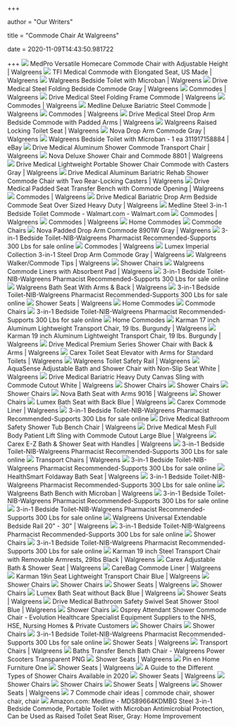 +++
        
author = "Our Writers"
        
title = "Commode Chair At Walgreens"
        
date = 2020-11-09T14:43:50.981722
        
+++
[ ![](https://pics.drugstore.com/prodimg/384125/900.jpg)](https://pics.drugstore.com/prodimg/384125/900.jpg) MedPro Versatile Homecare Commode Chair with Adjustable Height | Walgreens
[ ![](https://pics.drugstore.com/prodimg/432649/450.jpg)](https://pics.drugstore.com/prodimg/432649/450.jpg) TFI Medical Commode with Elongated Seat, US Made | Walgreens
[ ![](https://pics.drugstore.com/prodimg/506499/900.jpg)](https://pics.drugstore.com/prodimg/506499/900.jpg) Walgreens Bedside Toilet with Microban | Walgreens
[ ![](https://pics.drugstore.com/prodimg/391263/900.jpg)](https://pics.drugstore.com/prodimg/391263/900.jpg) Drive Medical Steel Folding Bedside Commode Gray | Walgreens
[ ![](https://pics.drugstore.com/prodimg/432647/450.jpg)](https://pics.drugstore.com/prodimg/432647/450.jpg) Commodes | Walgreens
[ ![](https://pics.drugstore.com/prodimg/608404/900.jpg)](https://pics.drugstore.com/prodimg/608404/900.jpg) Drive Medical Steel Folding Frame Commode | Walgreens
[ ![](https://pics.drugstore.com/prodimg/256952/450.jpg)](https://pics.drugstore.com/prodimg/256952/450.jpg) Commodes | Walgreens
[ ![](https://pics.drugstore.com/prodimg/166315/900.jpg)](https://pics.drugstore.com/prodimg/166315/900.jpg) Medline Deluxe Bariatric Steel Commode | Walgreens
[ ![](https://pics.drugstore.com/prodimg/528471/450.jpg)](https://pics.drugstore.com/prodimg/528471/450.jpg) Commodes | Walgreens
[ ![](https://pics.drugstore.com/prodimg/256956/900.jpg)](https://pics.drugstore.com/prodimg/256956/900.jpg) Drive Medical Steel Drop Arm Bedside Commode with Padded Arms | Walgreens
[ ![](https://pics.drugstore.com/prodimg/506500/900.jpg)](https://pics.drugstore.com/prodimg/506500/900.jpg) Walgreens Raised Locking Toilet Seat | Walgreens
[ ![](https://pics.drugstore.com/prodimg/379378/900.jpg)](https://pics.drugstore.com/prodimg/379378/900.jpg) Nova Drop Arm Commode Gray | Walgreens
[ ![](https://i.ebayimg.com/images/g/suwAAOSwUEhd4xC6/s-l400.jpg)](https://i.ebayimg.com/images/g/suwAAOSwUEhd4xC6/s-l400.jpg) Walgreens Bedside Toilet with Microban - 1 ea 311917158884 | eBay
[ ![](https://pics.drugstore.com/prodimg/467578/900.jpg)](https://pics.drugstore.com/prodimg/467578/900.jpg) Drive Medical Aluminum Shower Commode Transport Chair | Walgreens
[ ![](https://pics.drugstore.com/prodimg/379407/900.jpg)](https://pics.drugstore.com/prodimg/379407/900.jpg) Nova Deluxe Shower Chair and Commode 8801 | Walgreens
[ ![](https://pics.drugstore.com/prodimg/256955/900.jpg)](https://pics.drugstore.com/prodimg/256955/900.jpg) Drive Medical Lightweight Portable Shower Chair Commode with Casters Gray |  Walgreens
[ ![](https://pics.drugstore.com/prodimg/608890/220.jpg)](https://pics.drugstore.com/prodimg/608890/220.jpg) Drive Medical Aluminum Bariatric Rehab Shower Commode Chair with Two  Rear-Locking Casters | Walgreens
[ ![](https://pics.drugstore.com/prodimg/256888/900.jpg)](https://pics.drugstore.com/prodimg/256888/900.jpg) Drive Medical Padded Seat Transfer Bench with Commode Opening | Walgreens
[ ![](https://pics.drugstore.com/prodimg/391261/450.jpg)](https://pics.drugstore.com/prodimg/391261/450.jpg) Commodes | Walgreens
[ ![](https://pics.drugstore.com/prodimg/256952/900.jpg)](https://pics.drugstore.com/prodimg/256952/900.jpg) Drive Medical Bariatric Drop Arm Bedside Commode Seat Over Sized Heavy Duty  | Walgreens
[ ![](https://i5.walmartimages.com/asr/b9cf244c-7d71-4583-8177-b2832d91212a_1.900f5f99b4176826843db48369a4b422.jpeg)](https://i5.walmartimages.com/asr/b9cf244c-7d71-4583-8177-b2832d91212a_1.900f5f99b4176826843db48369a4b422.jpeg) Medline Steel 3-in-1 Bedside Toilet Commode - Walmart.com - Walmart.com
[ ![](https://pics.drugstore.com/prodimg/379409/450.jpg)](https://pics.drugstore.com/prodimg/379409/450.jpg) Commodes | Walgreens
[ ![](https://pics.drugstore.com/prodimg/432648/450.jpg)](https://pics.drugstore.com/prodimg/432648/450.jpg) Commodes | Walgreens
[ ![](https://pics.drugstore.com/prodimg/379380/450.jpg)](https://pics.drugstore.com/prodimg/379380/450.jpg) Home Commodes
[ ![](https://pics.drugstore.com/prodimg/379406/220.jpg)](https://pics.drugstore.com/prodimg/379406/220.jpg) Commode Chairs
[ ![](https://pics.drugstore.com/prodimg/379380/900.jpg)](https://pics.drugstore.com/prodimg/379380/900.jpg) Nova Padded Drop Arm Commode 8901W Gray | Walgreens
[ ![](https://i.ebayimg.com/images/g/X94AAOSwAE9fWACG/s-l640.jpg)](https://i.ebayimg.com/images/g/X94AAOSwAE9fWACG/s-l640.jpg) 3-in-1 Bedside Toilet-NIB-Walgreens Pharmacist Recommended-Supports 300 Lbs  for sale online
[ ![](https://pics.drugstore.com/prodimg/409596/450.jpg)](https://pics.drugstore.com/prodimg/409596/450.jpg) Commodes | Walgreens
[ ![](https://pics.drugstore.com/prodimg/328074/900.jpg)](https://pics.drugstore.com/prodimg/328074/900.jpg) Lumex Imperial Collection 3-in-1 Steel Drop Arm Commode Gray | Walgreens
[ ![](https://pics.drugstore.com/prodimg/626920/900.jpg)](https://pics.drugstore.com/prodimg/626920/900.jpg) Walgreens Walker/Commode Tips | Walgreens
[ ![](https://pics.drugstore.com/prodimg/384080/450.jpg)](https://pics.drugstore.com/prodimg/384080/450.jpg) Shower Chairs
[ ![](https://pics.drugstore.com/prodimg/624903/900.jpg)](https://pics.drugstore.com/prodimg/624903/900.jpg) Walgreens Commode Liners with Absorbent Pad | Walgreens
[ ![](https://i.ebayimg.com/images/g/W1sAAOSwMIhfWACf/s-l1600.jpg)](https://i.ebayimg.com/images/g/W1sAAOSwMIhfWACf/s-l1600.jpg) 3-in-1 Bedside Toilet-NIB-Walgreens Pharmacist Recommended-Supports 300 Lbs  for sale online
[ ![](https://pics.drugstore.com/prodimg/582098/900.jpg)](https://pics.drugstore.com/prodimg/582098/900.jpg) Walgreens Bath Seat With Arms & Back | Walgreens
[ ![](https://i.ebayimg.com/images/g/QY0AAOSwBrxfWAC1/s-l1600.jpg)](https://i.ebayimg.com/images/g/QY0AAOSwBrxfWAC1/s-l1600.jpg) 3-in-1 Bedside Toilet-NIB-Walgreens Pharmacist Recommended-Supports 300 Lbs  for sale online
[ ![](https://pics.drugstore.com/prodimg/379405/450.jpg)](https://pics.drugstore.com/prodimg/379405/450.jpg) Shower Seats | Walgreens
[ ![](https://pics.drugstore.com/prodimg/582099/450.jpg)](https://pics.drugstore.com/prodimg/582099/450.jpg) Home Commodes
[ ![](https://pics.drugstore.com/prodimg/467577/450.jpg)](https://pics.drugstore.com/prodimg/467577/450.jpg) Commode Chairs
[ ![](https://i.ebayimg.com/images/g/9HQAAOSwZfNfWACr/s-l640.jpg)](https://i.ebayimg.com/images/g/9HQAAOSwZfNfWACr/s-l640.jpg) 3-in-1 Bedside Toilet-NIB-Walgreens Pharmacist Recommended-Supports 300 Lbs  for sale online
[ ![](https://pics.drugstore.com/prodimg/599527/220.jpg)](https://pics.drugstore.com/prodimg/599527/220.jpg) Home Commodes
[ ![](https://pics.drugstore.com/prodimg/426964/900.jpg)](https://pics.drugstore.com/prodimg/426964/900.jpg) Karman 17 inch Aluminum Lightweight Transport Chair, 19 lbs. Burgundy |  Walgreens
[ ![](https://pics.drugstore.com/prodimg/426965/900.jpg)](https://pics.drugstore.com/prodimg/426965/900.jpg) Karman 19 inch Aluminum Lightweight Transport Chair, 19 lbs. Burgundy |  Walgreens
[ ![](https://pics.drugstore.com/prodimg/391242/900.jpg)](https://pics.drugstore.com/prodimg/391242/900.jpg) Drive Medical Premium Series Shower Chair with Back & Arms | Walgreens
[ ![](https://pics.drugstore.com/prodimg/428169/900.jpg)](https://pics.drugstore.com/prodimg/428169/900.jpg) Carex Toilet Seat Elevator with Arms for Standard Toilets | Walgreens
[ ![](https://pics.drugstore.com/prodimg/553962/900.jpg)](https://pics.drugstore.com/prodimg/553962/900.jpg) Walgreens Toilet Safety Rail | Walgreens
[ ![](https://pics.drugstore.com/prodimg/384078/900.jpg)](https://pics.drugstore.com/prodimg/384078/900.jpg) AquaSense Adjustable Bath and Shower Chair with Non-Slip Seat White |  Walgreens
[ ![](https://pics.drugstore.com/prodimg/256829/900.jpg)](https://pics.drugstore.com/prodimg/256829/900.jpg) Drive Medical Bariatric Heavy Duty Canvas Sling with Commode Cutout White |  Walgreens
[ ![](https://pics.drugstore.com/prodimg/379396/450.jpg)](https://pics.drugstore.com/prodimg/379396/450.jpg) Shower Chairs
[ ![](https://pics.drugstore.com/prodimg/424935/450.jpg)](https://pics.drugstore.com/prodimg/424935/450.jpg) Shower Chairs
[ ![](https://pics.drugstore.com/prodimg/528468/450.jpg)](https://pics.drugstore.com/prodimg/528468/450.jpg) Shower Chairs
[ ![](https://pics.drugstore.com/prodimg/379404/900.jpg)](https://pics.drugstore.com/prodimg/379404/900.jpg) Nova Bath Seat with Arms 9016 | Walgreens
[ ![](https://pics.drugstore.com/prodimg/615062/450.jpg)](https://pics.drugstore.com/prodimg/615062/450.jpg) Shower Chairs
[ ![](https://pics.drugstore.com/prodimg/328089/900.jpg)](https://pics.drugstore.com/prodimg/328089/900.jpg) Lumex Bath Seat with Back Blue | Walgreens
[ ![](https://pics.drugstore.com/prodimg/239349/900.jpg)](https://pics.drugstore.com/prodimg/239349/900.jpg) Carex Commode Liner | Walgreens
[ ![](https://i.ebayimg.com/thumbs/images/g/GkIAAOSw-JlfYiSF/s-l200.jpg)](https://i.ebayimg.com/thumbs/images/g/GkIAAOSw-JlfYiSF/s-l200.jpg) 3-in-1 Bedside Toilet-NIB-Walgreens Pharmacist Recommended-Supports 300 Lbs  for sale online
[ ![](https://pics.drugstore.com/prodimg/391231/900.jpg)](https://pics.drugstore.com/prodimg/391231/900.jpg) Drive Medical Bathroom Safety Shower Tub Bench Chair | Walgreens
[ ![](https://pics.drugstore.com/prodimg/256897/900.jpg)](https://pics.drugstore.com/prodimg/256897/900.jpg) Drive Medical Mesh Full Body Patient Lift Sling with Commode Cutout Large  Blue | Walgreens
[ ![](https://pics.drugstore.com/prodimg/446866/900.jpg)](https://pics.drugstore.com/prodimg/446866/900.jpg) Carex E-Z Bath & Shower Seat with Handles | Walgreens
[ ![](https://i.ebayimg.com/thumbs/images/g/PXIAAOSwvppexWa5/s-l200.jpg)](https://i.ebayimg.com/thumbs/images/g/PXIAAOSwvppexWa5/s-l200.jpg) 3-in-1 Bedside Toilet-NIB-Walgreens Pharmacist Recommended-Supports 300 Lbs  for sale online
[ ![](https://pics.drugstore.com/prodimg/203088/450.jpg)](https://pics.drugstore.com/prodimg/203088/450.jpg) Transport Chairs | Walgreens
[ ![](https://i.ebayimg.com/thumbs/images/g/Jv8AAOSwz5tfjxjQ/s-l200.jpg)](https://i.ebayimg.com/thumbs/images/g/Jv8AAOSwz5tfjxjQ/s-l200.jpg) 3-in-1 Bedside Toilet-NIB-Walgreens Pharmacist Recommended-Supports 300 Lbs  for sale online
[ ![](https://pics.drugstore.com/prodimg/460966/900.jpg)](https://pics.drugstore.com/prodimg/460966/900.jpg) HealthSmart Foldaway Bath Seat | Walgreens
[ ![](https://i.ebayimg.com/images/g/kAsAAOSwvIpfWACO/s-l1600.jpg)](https://i.ebayimg.com/images/g/kAsAAOSwvIpfWACO/s-l1600.jpg) 3-in-1 Bedside Toilet-NIB-Walgreens Pharmacist Recommended-Supports 300 Lbs  for sale online
[ ![](https://pics.drugstore.com/prodimg/506425/900.jpg)](https://pics.drugstore.com/prodimg/506425/900.jpg) Walgreens Bath Bench with Microban | Walgreens
[ ![](https://i.ebayimg.com/images/g/6LAAAOSwFGxfWAC~/s-l1600.jpg)](https://i.ebayimg.com/images/g/6LAAAOSwFGxfWAC~/s-l1600.jpg) 3-in-1 Bedside Toilet-NIB-Walgreens Pharmacist Recommended-Supports 300 Lbs  for sale online
[ ![](https://i.ebayimg.com/thumbs/images/g/7pUAAOSw0X5fhKEO/s-l200.jpg)](https://i.ebayimg.com/thumbs/images/g/7pUAAOSw0X5fhKEO/s-l200.jpg) 3-in-1 Bedside Toilet-NIB-Walgreens Pharmacist Recommended-Supports 300 Lbs  for sale online
[ ![](https://pics.drugstore.com/prodimg/553469/900.jpg)](https://pics.drugstore.com/prodimg/553469/900.jpg) Walgreens Universal Extendable Bedside Rail 20" - 30" | Walgreens
[ ![](https://i.ebayimg.com/images/g/6LAAAOSwFGxfWAC~/s-l640.jpg)](https://i.ebayimg.com/images/g/6LAAAOSwFGxfWAC~/s-l640.jpg) 3-in-1 Bedside Toilet-NIB-Walgreens Pharmacist Recommended-Supports 300 Lbs  for sale online
[ ![](https://pics.drugstore.com/prodimg/432885/450.jpg)](https://pics.drugstore.com/prodimg/432885/450.jpg) Shower Chairs
[ ![](https://i.ebayimg.com/thumbs/images/g/NoQAAOSwiRNfXUHl/s-l200.jpg)](https://i.ebayimg.com/thumbs/images/g/NoQAAOSwiRNfXUHl/s-l200.jpg) 3-in-1 Bedside Toilet-NIB-Walgreens Pharmacist Recommended-Supports 300 Lbs  for sale online
[ ![](https://pics.drugstore.com/prodimg/427138/900.jpg)](https://pics.drugstore.com/prodimg/427138/900.jpg) Karman 19 inch Steel Transport Chair with Removable Armrests, 29lbs Black |  Walgreens
[ ![](https://pics.drugstore.com/prodimg/269050/900.jpg)](https://pics.drugstore.com/prodimg/269050/900.jpg) Carex Adjustable Bath & Shower Seat | Walgreens
[ ![](https://pics.drugstore.com/prodimg/394121/900.jpg)](https://pics.drugstore.com/prodimg/394121/900.jpg) CareBag Commode Liner | Walgreens
[ ![](https://pics.drugstore.com/prodimg/471591/900.jpg)](https://pics.drugstore.com/prodimg/471591/900.jpg) Karman 19in Seat Lightweight Transport Chair Blue | Walgreens
[ ![](https://pics.drugstore.com/prodimg/203012/450.jpg)](https://pics.drugstore.com/prodimg/203012/450.jpg) Shower Chairs
[ ![](https://pics.drugstore.com/prodimg/379397/450.jpg)](https://pics.drugstore.com/prodimg/379397/450.jpg) Shower Chairs
[ ![](https://pics.drugstore.com/prodimg/211741/450.jpg)](https://pics.drugstore.com/prodimg/211741/450.jpg) Shower Seats | Walgreens
[ ![](https://pics.drugstore.com/prodimg/87143/450.jpg)](https://pics.drugstore.com/prodimg/87143/450.jpg) Shower Chairs
[ ![](https://pics.drugstore.com/prodimg/328093/900.jpg)](https://pics.drugstore.com/prodimg/328093/900.jpg) Lumex Bath Seat without Back Blue | Walgreens
[ ![](https://pics.drugstore.com/prodimg/596657/450.jpg)](https://pics.drugstore.com/prodimg/596657/450.jpg) Shower Seats | Walgreens
[ ![](https://pics.drugstore.com/prodimg/566748/900.jpg)](https://pics.drugstore.com/prodimg/566748/900.jpg) Drive Medical Bathroom Safety Swivel Seat Shower Stool Blue | Walgreens
[ ![](https://pics.drugstore.com/prodimg/256854/220.jpg)](https://pics.drugstore.com/prodimg/256854/220.jpg) Shower Chairs
[ ![](https://www.evolutionhealthcare.co.uk/wp-content/uploads/2017/06/Attendant-Operated-Shower-Chair-900x900.jpg)](https://www.evolutionhealthcare.co.uk/wp-content/uploads/2017/06/Attendant-Operated-Shower-Chair-900x900.jpg) Osprey Attendant Shower Commode Chair - Evolution Healthcare Specialist  Equipment Suppliers to the NHS, HSE, Nursing Homes & Private Customers
[ ![](https://pics.drugstore.com/prodimg/615062/220.jpg)](https://pics.drugstore.com/prodimg/615062/220.jpg) Shower Chairs
[ ![](https://www.walgreens.com/images/adaptive/sp/1336329_06282020_caregiver_search_1720x280.jpg)](https://www.walgreens.com/images/adaptive/sp/1336329_06282020_caregiver_search_1720x280.jpg) Shower Chairs
[ ![](https://i.ebayimg.com/thumbs/images/g/Zi0AAOSw7HhcLguK/s-l200.jpg)](https://i.ebayimg.com/thumbs/images/g/Zi0AAOSw7HhcLguK/s-l200.jpg) 3-in-1 Bedside Toilet-NIB-Walgreens Pharmacist Recommended-Supports 300 Lbs  for sale online
[ ![](https://pics.drugstore.com/prodimg/40470/450.jpg)](https://pics.drugstore.com/prodimg/40470/450.jpg) Shower Seats | Walgreens
[ ![](https://pics.drugstore.com/prodimg/426963/900.jpg)](https://pics.drugstore.com/prodimg/426963/900.jpg) Transport Chairs | Walgreens
[ ![](https://img1.pnghut.com/19/11/22/6PEfX7a5UQ/bath-chair-shower-exercise-machine-commode.jpg)](https://img1.pnghut.com/19/11/22/6PEfX7a5UQ/bath-chair-shower-exercise-machine-commode.jpg) Baths Transfer Bench Bath Chair - Walgreens Power Scooters Transparent PNG
[ ![](https://pics.drugstore.com/prodimg/596658/450.jpg)](https://pics.drugstore.com/prodimg/596658/450.jpg) Shower Seats | Walgreens
[ ![](https://i.pinimg.com/originals/92/7c/21/927c21455445133a327d51944d42c94f.jpg)](https://i.pinimg.com/originals/92/7c/21/927c21455445133a327d51944d42c94f.jpg) Pin en Home Furniture One
[ ![](https://pics.drugstore.com/prodimg/379398/450.jpg)](https://pics.drugstore.com/prodimg/379398/450.jpg) Shower Seats | Walgreens
[ ![](https://chairinstitute.com/wp-content/uploads/2017/07/Types-of-Shower-Chairs-Walgreens-Shower-Chair-Chair-Institute.jpg?x46382)](https://chairinstitute.com/wp-content/uploads/2017/07/Types-of-Shower-Chairs-Walgreens-Shower-Chair-Chair-Institute.jpg?x46382) A Guide to the Different Types of Shower Chairs Available in 2020
[ ![](https://pics.drugstore.com/prodimg/615063/450.jpg)](https://pics.drugstore.com/prodimg/615063/450.jpg) Shower Seats | Walgreens
[ ![](https://pics.drugstore.com/prodimg/379405/220.jpg)](https://pics.drugstore.com/prodimg/379405/220.jpg) Shower Chairs
[ ![](https://pics.drugstore.com/prodimg/432886/450.jpg)](https://pics.drugstore.com/prodimg/432886/450.jpg) Shower Chairs
[ ![](https://pics.drugstore.com/prodimg/379403/450.jpg)](https://pics.drugstore.com/prodimg/379403/450.jpg) Shower Seats | Walgreens
[ ![](https://pics.drugstore.com/prodimg/608896/450.jpg)](https://pics.drugstore.com/prodimg/608896/450.jpg) Shower Seats | Walgreens
[ ![](https://i.pinimg.com/236x/ea/f5/ea/eaf5ea78d195342113421f898c94e55e.jpg)](https://i.pinimg.com/236x/ea/f5/ea/eaf5ea78d195342113421f898c94e55e.jpg) 7 Commode chair ideas | commode chair, shower chair, chair
[ ![](https://images-na.ssl-images-amazon.com/images/I/7163tB04ZUL._AC_SL1500_.jpg)](https://images-na.ssl-images-amazon.com/images/I/7163tB04ZUL._AC_SL1500_.jpg) Amazon.com: Medline - MDS89664KDMBG Steel 3-in-1 Bedside Commode, Portable  Toilet with Microban Antimicrobial Protection, Can be Used as Raised Toilet  Seat Riser, Gray: Home Improvement
